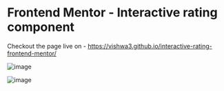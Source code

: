 # Frontend Mentor - Interactive rating component

Checkout the page live on - https://vishwa3.github.io/interactive-rating-frontend-mentor/

![image](https://github.com/vishwa3/interactive-rating-frontend-mentor/assets/51976976/76579d87-09db-4134-aac6-b6cf556fcac8)


![image](https://github.com/vishwa3/interactive-rating-frontend-mentor/assets/51976976/54c4aae7-584c-4755-9b0f-ed082706d341)

